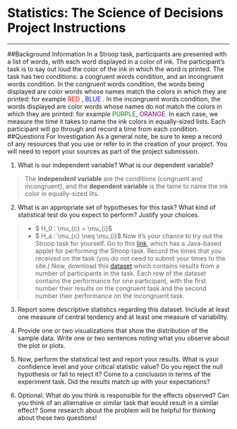 # <span style="color:black">Statistics: The Science of Decisions Project Instructions</span>
---------------------------------------------------

##Background Information
In a Stroop task, participants are presented with a list of words, with each word displayed in a color of ink. The participant’s task is to say out loud the color of the ink in which the word is printed. The task has two conditions: a congruent words condition, and an incongruent words condition. In the congruent words condition, the words being displayed are color words whose names match the colors in which they are printed: for example <span style="color:red">RED </span>, <span style="color:blue">BLUE </span>. In the incongruent words condition, the words displayed are color words whose names do not match the colors in which they are printed: for example <span style="color:green">PURPLE</span>, <span style="color:purple"> ORANGE</span>. In each case, we measure the time it takes to name the ink colors in equally-sized lists. Each participant will go through and record a time from each condition.
##Questions For Investigation
As a general note, be sure to keep a record of any resources that you use or refer to in the creation of your project. You will need to report your sources as part of the project submission.

1. What is our independent variable? What is our dependent variable?
> The **independent variable** are the conditions (congruent and incongruent), and the **dependent variable** is the tame to name the ink color in equally-sized lits.
2. What is an appropriate set of hypotheses for this task? What kind of statistical test do you expect to perform? Justify your choices.
> - $ H_0 : \mu_{c} = \mu_{i}$
> - $ H_a : \mu_{c} \neq \mu_{i}$
	Now it’s your chance to try out the Stroop task for yourself. Go to this [link](https://faculty.washington.edu/chudler/java/ready.html), which has a Java-based applet for performing the Stroop task. Record the times that you received on the task (you do not need to submit your times to the site.) Now, download this [dataset](https://drive.google.com/file/d/0B9Yf01UaIbUgQXpYb2NhZ29yX1U/view?usp=sharing) which contains results from a number of participants in the task. Each row of the dataset contains the performance for one participant, with the first number their results on the congruent task and the second number their performance on the incongruent task.

3. Report some descriptive statistics regarding this dataset. Include at least one measure of central tendency and at least one measure of variability.

4. Provide one or two visualizations that show the distribution of the sample data. Write one or two sentences noting what you observe about the plot or plots.

5. Now, perform the statistical test and report your results. What is your confidence level and your critical statistic value? Do you reject the null hypothesis or fail to reject it? Come to a conclusion in terms of the experiment task. Did the results match up with your expectations?
 
6. Optional: What do you think is responsible for the effects observed? Can you think of an alternative or similar task that would result in a similar effect? Some research about the problem will be helpful for thinking about these two questions!